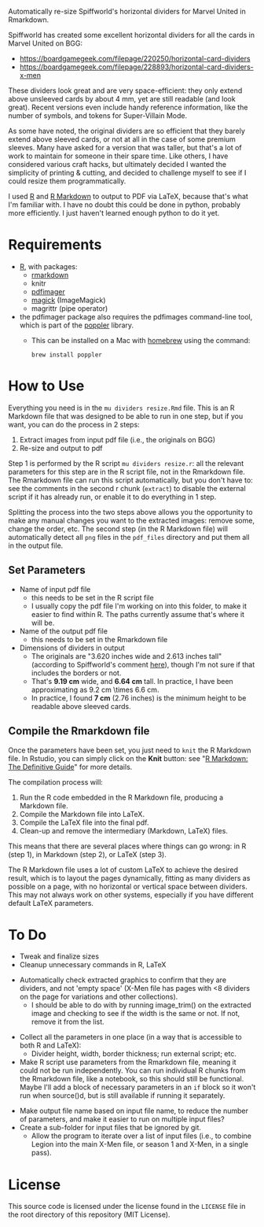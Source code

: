 Automatically re-size Spiffworld's horizontal dividers for Marvel United in Rmarkdown.

Spiffworld has created some excellent horizontal dividers for all the cards in Marvel United on BGG:

* https://boardgamegeek.com/filepage/220250/horizontal-card-dividers
* https://boardgamegeek.com/filepage/228893/horizontal-card-dividers-x-men

These dividers look great and are very space-efficient: they only extend above unsleeved cards by about 4 mm, yet are still readable (and look great).  Recent versions even include handy reference information, like the number of symbols, and tokens for Super-Villain Mode.

As some have noted, the original dividers are so efficient that they barely extend above sleeved cards, or not at all in the case of some premium sleeves.  Many have asked for a version that was taller, but that's a lot of work to maintain for someone in their spare time.  Like others, I have considered various craft hacks, but ultimately decided I wanted the simplicity of printing & cutting, and decided to challenge myself to see if I could resize them programmatically.

I used [R](https://www.r-project.org/) and [R Markdown](https://rmarkdown.rstudio.com/) to output to PDF via LaTeX, because that's what I'm familiar with.  I have no doubt this could be done in python, probably more efficiently.  I just haven't learned enough python to do it yet.


# Requirements

* [R](https://www.r-project.org/), with packages:
  + [rmarkdown](https://rmarkdown.rstudio.com/)
  + knitr
  + [pdfimager](https://sckott.github.io/pdfimager/)
  + [magick](https://cran.r-project.org/web/packages/magick/vignettes/intro.html) (ImageMagick)
  + magrittr (pipe operator)
* the pdfimager package also requires the pdfimages command-line tool, which is part of the [poppler](https://poppler.freedesktop.org/) library.
  + This can be installed on a Mac with [homebrew](https://brew.sh/) using the command:
    
        brew install poppler



# How to Use

Everything you need is in the `mu dividers resize.Rmd` file.  This is an R Markdown file that was designed to be able to run in one step, but if you want, you can do the process in 2 steps:

1. Extract images from input pdf file (i.e., the originals on BGG)
2. Re-size and output to pdf

Step 1 is performed by the R script `mu dividers resize.r`: all the relevant parameters for this step are in the R script file, not in the Rmarkdown file.  The Rmarkdown file can run this script automatically, but you don't have to: see the comments in the second r chunk (`extract`) to disable the external script if it has already run, or enable it to do everything in 1 step.

Splitting the process into the two steps above allows you the opportunity to make any manual changes you want to the extracted images: remove some, change the order, etc.  The second step (in the R Markdown file) will automatically detect all `png` files in the `pdf_files` directory and put them all in the output file.

## Set Parameters

* Name of input pdf file
  + this needs to be set in the R script file
  + I usually copy the pdf file I'm working on into this folder, to make it easier to find within R.  The paths currently assume that's where it will be.
* Name of the output pdf file
  + this needs to be set in the Rmarkdown file
* Dimensions of dividers in output
  + The originals are "3.620 inches wide and 2.613 inches tall" (according to Spiffworld's comment [here](https://boardgamegeek.com/filepage/228893/horizontal-card-dividers-x-men)), though I'm not sure if that includes the borders or not.
  + That's **9.19 cm** wide, and **6.64 cm** tall.  In practice, I have been approximating as 9.2 cm \times 6.6 cm.
  + In practice, I found **7 cm** (2.76 inches) is the minimum height to be readable above sleeved cards.

## Compile the Rmarkdown file

Once the parameters have been set, you just need to `knit` the R Markdown file.  In Rstudio, you can simply click on the **Knit** button: see "[R Markdown: The Definitive Guide](https://bookdown.org/yihui/rmarkdown/compile.html)" for more details.

The compilation process will:

1. Run the R code embedded in the R Markdown file, producing a Markdown file.
2. Compile the Markdown file into LaTeX.
3. Compile the LaTeX file into the final pdf.
4. Clean-up and remove the intermediary (Markdown, LaTeX) files.

This means that there are several places where things can go wrong: in R (step 1), in Markdown (step 2), or LaTeX (step 3).

The R Markdown file uses a lot of custom LaTeX to achieve the desired result, which is to layout the pages dynamically, fitting as many dividers as possible on a page, with no horizontal or vertical space between dividers.  This may not always work on other systems, especially if you have different default LaTeX parameters.  


# To Do

* Tweak and finalize sizes
* Cleanup unnecessary commands in R, LaTeX
+ Automatically check extracted graphics to confirm that they are dividers, and not 'empty space' (X-Men file has pages with <8 dividers on the page for variations and other collections).
  - I should be able to do with by running image_trim() on the extracted image and checking to see if the width is the same or not.  If not, remove it from the list.
* Collect all the parameters in one place (in a way that is accessible to both R and LaTeX): 
  - Divider height, width, border thickness; run external script; etc.
* Make R script use parameters from the Rmarkdown file, meaning it could not be run independently.  You can run individual R chunks from the Rmarkdown file, like a notebook, so this should still be functional.  Maybe I'll add a block of necessary parameters in an `if` block so it won't run when source()d, but is still available if running it separately.
+ Make output file name based on input file name, to reduce the number of parameters, and make it easier to run on multiple input files?
+ Create a sub-folder for input files that be ignored by git.
    + Allow the program to iterate over a list of input files (i.e., to combine Legion into the main X-Men file, or season 1 and X-Men, in a single pass).

# License

This source code is licensed under the license found in the `LICENSE` file in the root directory of this repository (MIT License).
